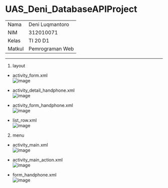 # UAS_Deni_DatabaseAPIProject

<table>
  <tr>
    <td>Nama</td>
    <td>Deni Luqmantoro</td>
  </tr>
  <tr>
    <td>NIM</td>
    <td>312010071</td>
  </tr>
  <tr>
    <td>Kelas</td>
    <td>TI 20 D1</td>
  </tr>
  <tr>
    <td>Matkul</td>
    <td>Pemrograman Web</td>
  </tr>
 </table>
  
  <hr/>

1. layout

 - activity_form.xml
     <br>
    ![image](https://github.com/DeniLuqmantoro/UAS_Deni_DatabaseAPIProject/assets/101716699/51d7105e-bb11-4dd1-ad5b-64e1564fb686)

 - activity_detail_handphone.xml
     <br>
    ![image](https://github.com/DeniLuqmantoro/UAS_Deni_DatabaseAPIProject/assets/101716699/48af1220-0db0-4f83-9ce4-50a13933df2b)

 - activity_form_handphone.xml
     <br>
    ![image](https://github.com/DeniLuqmantoro/UAS_Deni_DatabaseAPIProject/assets/101716699/a665db07-a431-40be-9758-59b10fbf1fe7)

 - list_row.xml
     <br>
     ![image](https://github.com/DeniLuqmantoro/UAS_Deni_DatabaseAPIProject/assets/101716699/68d9d806-9920-424b-a468-ca5b072e99d0)


2. menu
 - activity_main.xml
     <br>
    ![image](https://github.com/DeniLuqmantoro/UAS_Deni_DatabaseAPIProject/assets/101716699/d2b5c513-fe55-4fd2-a75e-bc3cd53fcf8e)

 - activity_main_action.xml
     <br>
    ![image](https://github.com/DeniLuqmantoro/UAS_Deni_DatabaseAPIProject/assets/101716699/8372a56f-5035-4a2b-b862-d64d10277bb0)

 - form_handphone.xml
     <br>
   ![image](https://github.com/DeniLuqmantoro/UAS_Deni_DatabaseAPIProject/assets/101716699/6b0dd8d6-4331-44d0-bfed-1c1394537a19)


